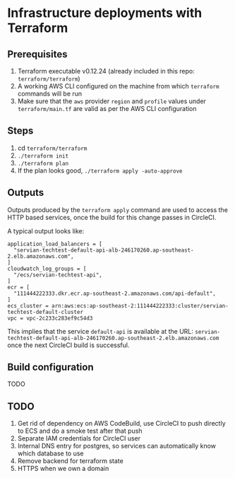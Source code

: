 # Infrastructure deployments with Terraform

## Prerequisites
1. Terraform executable v0.12.24 (already included in this repo: `terraform/terraform`)
1. A working AWS CLI configured on the machine from which `terraform` commands will be run
1. Make sure that the `aws` provider `region` and `profile` values under `terraform/main.tf` are valid as per the AWS CLI configuration

## Steps
1. cd `terraform/terraform`
1. `./terraform init`
1. `./terraform plan`
1. If the plan looks good, `./terraform apply -auto-approve`

## Outputs
Outputs produced by the `terraform apply` command are used to access the HTTP based services, once the build for this change passes in CircleCI. 

A typical output looks like:
```
application_load_balancers = [
  "servian-techtest-default-api-alb-246170260.ap-southeast-2.elb.amazonaws.com",
]
cloudwatch_log_groups = [
  "/ecs/servian-techtest-api",
]
ecr = [
  "111444222333.dkr.ecr.ap-southeast-2.amazonaws.com/api-default",
]
ecs_cluster = arn:aws:ecs:ap-southeast-2:111444222333:cluster/servian-techtest-default-cluster
vpc = vpc-2c233c283ef9c54d3
```

This implies that the service `default-api` is available at the URL: `servian-techtest-default-api-alb-246170260.ap-southeast-2.elb.amazonaws.com` once the next CircleCI build is successful.

## Build configuration
TODO

## TODO
1. Get rid of dependency on AWS CodeBuild, use CircleCI to push directly to ECS and do a smoke test after that push
1. Separate IAM credentials for CircleCI user
1. Internal DNS entry for postgres, so services can automatically know which database to use
1. Remove backend for terraform state
1. HTTPS when we own a domain
